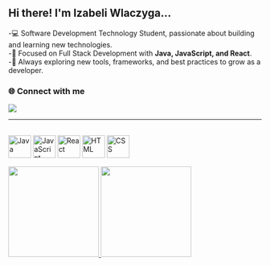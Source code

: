 ## Hi there! I'm Izabeli Wlaczyga...

-💻 Software Development Technology Student, passionate about building and learning new technologies.  
-🚀 Focused on Full Stack Development with **Java, JavaScript, and React**.  
-🔧 Always exploring new tools, frameworks, and best practices to grow as a developer. 

### 🌐 Connect with me
<div>
<a href="https://www.linkedin.com/in/jhenifer-izabeli-wlaczyga" target="_blank"><img src="https://img.shields.io/badge/-LinkedIn-%230077B5?style=for-the-badge&logo=linkedin&logoColor=white" target="_blank"></a>
</div>

---

<div style="display: inline_block"><br>
  <img align="center" alt="Java" heigth="35" width="45" src="https://cdn.jsdelivr.net/gh/devicons/devicon@latest/icons/java/java-original.svg" />
  <img align="center" alt="JavaScript" heigth="35" width="45" src="https://cdn.jsdelivr.net/gh/devicons/devicon@latest/icons/javascript/javascript-original.svg" />
  <img align="center" alt="React" heigth="35" width="45" src="https://cdn.jsdelivr.net/gh/devicons/devicon@latest/icons/react/react-original.svg" />
  <img align="center" alt="HTML" heigth="35" width="45" src="https://cdn.jsdelivr.net/gh/devicons/devicon@latest/icons/html5/html5-original.svg" />
  <img align="center" alt="CSS" heigth="35" width="45" src="https://cdn.jsdelivr.net/gh/devicons/devicon@latest/icons/css3/css3-original.svg" />
</div>

<div>
  <br>
  <a href="https://github.com/IzabeliWlaczyga">
  <img height="180em" src="https://github-readme-stats.vercel.app/api?username=IzabeliWlaczyga&show_icons=true&theme=dracula&include_all_commits=true&count_private=true"/>
  <img height="180em" src="https://github-readme-stats.vercel.app/api/top-langs/?username=IzabeliWlaczyga&layout=compact&langs_count=16&theme=dracula"/>
</div>

<div>
  <br>
  
</div>


<!--
**IzabeliWlaczyga/IzabeliWlaczyga** is a ✨ _special_ ✨ repository because its `README.md` (this file) appears on your GitHub profile.

Here are some ideas to get you started:

- 🔭 I’m currently working on ...
- 🌱 I’m currently learning ...
- 👯 I’m looking to collaborate on ...
- 🤔 I’m looking for help with ...
- 💬 Ask me about ...
- 📫 How to reach me: ...
- 😄 Pronouns: ...
- ⚡ Fun fact: ...
-->
